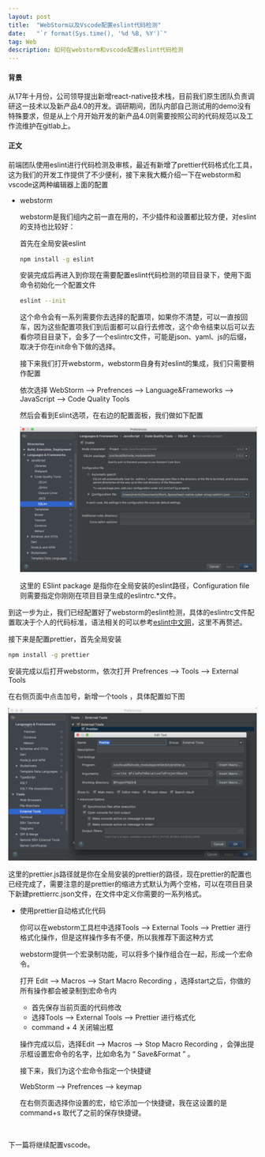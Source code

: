 ```yaml
---
layout: post
title:  "WebStorm以及Vscode配置eslint代码检测"
date:   "`r format(Sys.time(), '%d %B, %Y')`"
tag: Web
description: 如何在webstorm和vscode配置eslint代码检测
---
```




#### 背景

从17年十月份，公司领导提出新增react-native技术栈，目前我们原生团队负责调研这一技术以及新产品4.0的开发。调研期间，团队内部自己测试用的demo没有特殊要求，但是从上个月开始开发的新产品4.0则需要按照公司的代码规范以及工作流维护在gitlab上。

#### 正文

前端团队使用eslint进行代码检测及审核，最近有新增了prettier代码格式化工具，这为我们的开发工作提供了不少便利，接下来我大概介绍一下在webstorm和vscode这两种编辑器上面的配置

- webstorm

  webstorm是我们组内之前一直在用的，不少插件和设置都比较方便，对eslint的支持也比较好：

  首先在全局安装eslint

  ```bash
  npm install -g eslint
  ```

  安装完成后再进入到你现在需要配置eslint代码检测的项目目录下，使用下面命令初始化一个配置文件

  ```bash
  eslint --init
  ```

  这个命令会有一系列需要你去选择的配置项，如果你不清楚，可以一直按回车，因为这些配置项我们到后面都可以自行去修改，这个命令结束以后可以去看你项目目录下，会多了一个eslintrc文件，可能是json、yaml、js的后缀，取决于你在init命令下做的选择。

  接下来我们打开webstorm，webstorm自身有对eslint的集成，我们只需要稍作配置

  依次选择 WebStorm —> Prefrences —> Language&Frameworks —> JavaScript —> Code Quality Tools

  然后会看到Eslint选项，在右边的配置面板，我们做如下配置

  ![](./webstorm-1.png)


  这里的 ESlint package 是指你在全局安装的eslint路径，Configuration file 则需要指定你刚刚在项目目录生成的eslintrc.*文件。

到这一步为止，我们已经配置好了webstorm的eslint检测，具体的eslintrc文件配置取决于个人的代码标准，语法相关的可以参考[eslint中文网](http://eslint.cn/)，这里不再赘述。

接下来是配置prettier，首先全局安装

```bash
npm install -g prettier
```

安装完成以后打开webstorm，依次打开  Prefrences —> Tools —> External Tools 

在右侧页面中点击加号，新增一个tools ，具体配置如下图

![](./webstorm-2.png)

这里的prettier.js路径就是你在全局安装的prettier的路径，现在prettier的配置也已经完成了，需要注意的是prettier的缩进方式默认为两个空格，可以在项目目录下新建prettierrc.json文件，在文件中定义你需要的一系列格式。

- 使用prettier自动格式化代码

  你可以在webstorm工具栏中选择Tools —> External Tools —> Prettier 进行格式化操作，但是这样操作多有不便，所以我推荐下面这种方式

  webstorm提供一个宏录制功能，可以将多个操作组合在一起，形成一个宏命令。

  打开 Edit —> Macros —> Start Macro Recording ，选择start之后，你做的所有操作都会被录制到宏命令内

  - 首先保存当前页面的代码修改
  - 选择Tools —> External Tools —> Prettier 进行格式化
  - command + 4 关闭输出框

  操作完成以后，选择Edit —> Macros —> Stop Macro Recording ，会弹出提示框设置宏命令的名字，比如命名为 “ Save&Format ” 。

  接下来，我们为这个宏命令指定一个快捷键

   WebStorm —> Prefrences —> keymap

  在右侧页面选择你设置的宏，给它添加一个快捷键，我在这设置的是command+s 取代了之前的保存快捷键。

  ​

下一篇将继续配置vscode。
